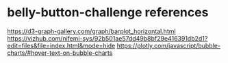 # belly-button-challenge references
https://d3-graph-gallery.com/graph/barplot_horizontal.html
https://vizhub.com/nifemi-sys/92b501ae57dd49b8bf29e416391db2d1?edit=files&file=index.html&mode=hide
https://plotly.com/javascript/bubble-charts/#hover-text-on-bubble-charts

